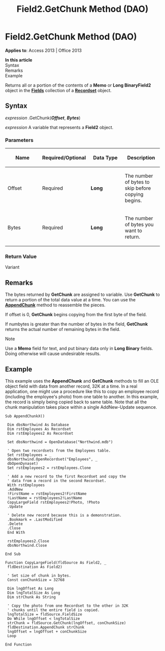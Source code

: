 ﻿---
title: Field2.GetChunk Method (DAO)
TOCTitle: GetChunk Method
ms:assetid: 5d3a66c0-8216-d701-0a91-b79fbbc822b8
ms:mtpsurl: https://msdn.microsoft.com/library/Ff194600(v=office.15)
ms:contentKeyID: 48545101
ms.date: 09/18/2015
mtps_version: v=office.15
---

# Field2.GetChunk Method (DAO)


**Applies to**: Access 2013 | Office 2013

**In this article**  
Syntax  
Remarks  
Example  

Returns all or a portion of the contents of a **Memo** or **Long BinaryField2** object in the **[Fields](fields-collection-dao.md)** collection of a **[Recordset](recordset-object-dao.md)** object.

## Syntax

*expression* .GetChunk(***Offset***, ***Bytes***)

*expression* A variable that represents a **Field2** object.

### Parameters

<table>
<colgroup>
<col style="width: 25%" />
<col style="width: 25%" />
<col style="width: 25%" />
<col style="width: 25%" />
</colgroup>
<thead>
<tr class="header">
<th><p>Name</p></th>
<th><p>Required/Optional</p></th>
<th><p>Data Type</p></th>
<th><p>Description</p></th>
</tr>
</thead>
<tbody>
<tr class="odd">
<td><p>Offset</p></td>
<td><p>Required</p></td>
<td><p><strong>Long</strong></p></td>
<td><p>The number of bytes to skip before copying begins.</p></td>
</tr>
<tr class="even">
<td><p>Bytes</p></td>
<td><p>Required</p></td>
<td><p><strong>Long</strong></p></td>
<td><p>The number of bytes you want to return.</p></td>
</tr>
</tbody>
</table>


### Return Value

Variant

## Remarks

The bytes returned by **GetChunk** are assigned to variable. Use **GetChunk** to return a portion of the total data value at a time. You can use the **[AppendChunk](field-appendchunk-method-dao.md)** method to reassemble the pieces.

If offset is 0, **GetChunk** begins copying from the first byte of the field.

If numbytes is greater than the number of bytes in the field, **GetChunk** returns the actual number of remaining bytes in the field.


> [!NOTE]
> <P>Use a <STRONG>Memo</STRONG> field for text, and put binary data only in <STRONG>Long Binary</STRONG> fields. Doing otherwise will cause undesirable results.</P>



## Example

This example uses the **AppendChunk** and **GetChunk** methods to fill an OLE object field with data from another record, 32K at a time. In a real application, one might use a procedure like this to copy an employee record (including the employee's photo) from one table to another. In this example, the record is simply being copied back to same table. Note that all the chunk manipulation takes place within a single AddNew-Update sequence.

    Sub AppendChunkX() 
     
     Dim dbsNorthwind As Database 
     Dim rstEmployees As Recordset 
     Dim rstEmployees2 As Recordset 
     
     Set dbsNorthwind = OpenDatabase("Northwind.mdb") 
     
     ' Open two recordsets from the Employees table. 
     Set rstEmployees = _ 
     dbsNorthwind.OpenRecordset("Employees", _ 
     dbOpenDynaset) 
     Set rstEmployees2 = rstEmployees.Clone 
     
     ' Add a new record to the first Recordset and copy the 
     ' data from a record in the second Recordset. 
     With rstEmployees 
     .AddNew 
     !FirstName = rstEmployees2!FirstName 
     !LastName = rstEmployees2!LastName 
     CopyLargeField rstEmployees2!Photo, !Photo 
     .Update 
     
     ' Delete new record because this is a demonstration. 
     .Bookmark = .LastModified 
     .Delete 
     .Close 
     End With 
     
     rstEmployees2.Close 
     dbsNorthwind.Close 
     
    End Sub 
     
    Function CopyLargeField(fldSource As Field2, _ 
     fldDestination As Field2) 
     
     ' Set size of chunk in bytes. 
     Const conChunkSize = 32768 
     
     Dim lngOffset As Long 
     Dim lngTotalSize As Long 
     Dim strChunk As String 
     
     ' Copy the photo from one Recordset to the other in 32K 
     ' chunks until the entire field is copied. 
     lngTotalSize = fldSource.FieldSize 
     Do While lngOffset < lngTotalSize 
     strChunk = fldSource.GetChunk(lngOffset, conChunkSize) 
     fldDestination.AppendChunk strChunk 
     lngOffset = lngOffset + conChunkSize 
     Loop 
     
    End Function

